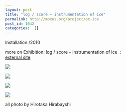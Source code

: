 ```yaml
---
layout: post
title: "log / score – instrumentation of ice"
permalink: http://moxus.org/project/ex-ice
post_id: 1042
categories:  []
---
```


Installation /2010

more on Exhibition: log / score – instrumentation of ice  :  
[external site](http://ice.gzk.jp/ex/)


![](/images/project/0614-164452.jpg)

![](/images/project/0614-143542-590x442.jpg)

![](/images/project/0614-163736-590x442.jpg)

![](/images/project/0614-150446--590x442.jpg)

all photo by Hirotaka Hirabayshi

 